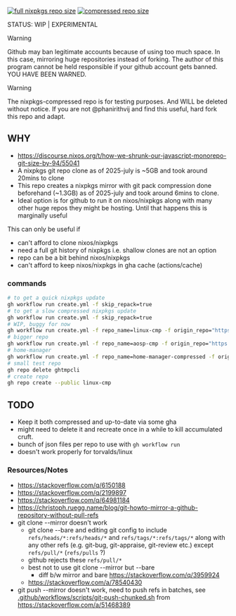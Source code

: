 [![full nixpkgs repo size](https://img.shields.io/github/repo-size/nixos/nixpkgs?style=for-the-badge&label=nixpkgs)](https://github.com/nixos/nixpkgs)
[![compressed repo size](https://img.shields.io/github/repo-size/phanirithvij/nixpkgs-compressed?style=for-the-badge&label=compressed)](https://github.com/phanirithvij/nixpkgs-compressed)

STATUS: WIP | EXPERIMENTAL

> [!WARNING]
> Github may ban legitimate accounts because of using too much space. In this
> case, mirroring huge repositories instead of forking. The author of this
> program cannot be held responsible if your github account gets banned. YOU
> HAVE BEEN WARNED.

> [!WARNING]
> The nixpkgs-compressed repo is for testing purposes. And WILL be deleted
> without notice. If you are not @phanirithvij and find this useful, hard fork
> this repo and adapt.

## WHY

- https://discourse.nixos.org/t/how-we-shrunk-our-javascript-monorepo-git-size-by-94/55041
- A nixpkgs git repo clone as of 2025-july is ~5GB and took around 20mins to
  clone
- This repo creates a nixpkgs mirror with git pack compression done beforehand
  (~1.3GB) as of 2025-july and took around 6mins to clone.
- Ideal option is for github to run it on nixos/nixpkgs along with many other
  huge repos they might be hosting. Until that happens this is marginally useful

This can only be useful if

- can't afford to clone nixos/nixpkgs
- need a full git history of nixpkgs i.e. shallow clones are not an option
- repo can be a bit behind nixos/nixpkgs
- can't afford to keep nixos/nixpkgs in gha cache (actions/cache)

### commands

```bash
# to get a quick nixpkgs update
gh workflow run create.yml -f skip_repack=true
# to get a slow compressed nixpkgs update
gh workflow run create.yml -f skip_repack=true
# WIP, buggy for now
gh workflow run create.yml -f repo_name=linux-cmp -f origin_repo="https://github.com/torvalds/linux" -f skip_repack=true
# bigger repo
gh workflow run create.yml -f repo_name=aosp-cmp -f origin_repo="https://github.com/aosp-mirror/platform_frameworks_base"
# home-manager
gh workflow run create.yml -f repo_name=home-manager-compressed -f origin_repo="https://github.com/nix-community/home-manager"
# small test repo
gh repo delete ghtmpcli
# create repo
gh repo create --public linux-cmp
```

## TODO

- Keep it both compressed and up-to-date via some gha
- might need to delete it and recreate once in a while to kill accumulated
  cruft.
- bunch of json files per repo to use with `gh workflow run`
- doesn't work properly for torvalds/linux

### Resources/Notes

- https://stackoverflow.com/q/6150188
- https://stackoverflow.com/q/2199897
- https://stackoverflow.com/q/64981184
- https://christoph.ruegg.name/blog/git-howto-mirror-a-github-repository-without-pull-refs
- git clone --mirror doesn't work
  - git clone --bare and editing git config to include
    `refs/heads/*:refs/heads/*` and `refs/tags/*:refs/tags/*` along with any
    other refs (e.g. git-bug, git-appraise, git-review etc.) except
    `refs/pull/*` (`refs/pulls` ?)
  - github rejects these `refs/pull/*`
  - best not to use git clone --mirror but --bare
    - diff b/w mirror and bare https://stackoverflow.com/q/3959924
  - https://stackoverflow.com/a/78540430
- git push --mirror doesn't work, need to push refs in batches, see
  [.github/workflows/scripts/git-push-chunked.sh](.github/workflows/scripts/git-push-chunked.sh)
  from https://stackoverflow.com/a/51468389
